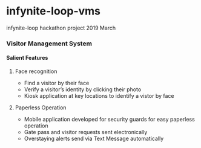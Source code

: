 # infynite-loop-vms
infynite-loop hackathon project 2019 March

### Visitor Management System

#### Salient Features

1. Face recognition 
    - Find a visitor by their face 
    - Verify a visitor’s identity by clicking their photo
    - Kiosk application at key locations to identify a vistor by face

2. Paperless Operation
    - Mobile application developed for security guards for easy paperless operation
    - Gate pass and visitor requests sent electronically 
    - Overstaying alerts send via Text Message automatically

